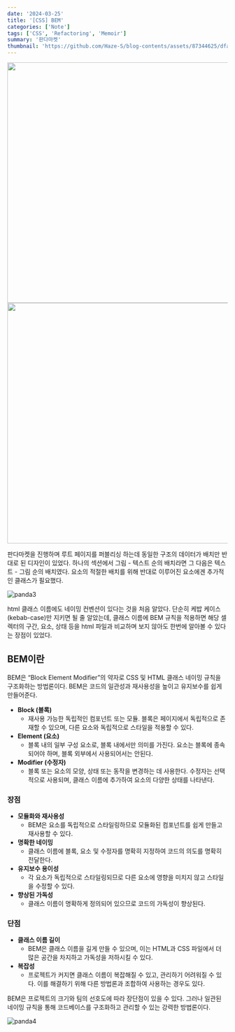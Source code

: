 ```yaml
---
date: '2024-03-25'
title: '[CSS] BEM'
categories: ['Note']
tags: ['CSS', 'Refactoring', 'Memoir']
summary: '판다마켓'
thumbnail: 'https://github.com/Haze-S/blog-contents/assets/87344625/dfa6e8b3-1853-4058-af26-f35fe6c6da32'
---
```


<p align=center>
  <img src="https://github.com/Haze-S/blog-contents/assets/87344625/53f6256f-e558-4511-9683-08d30143792e" width=550>
  <img src="https://github.com/Haze-S/blog-contents/assets/87344625/c2fd3cd4-05bc-42d2-a758-d28fd46cc4aa" width=550>
</p>

판다마켓을 진행하며 루트 페이지를 퍼블리싱 하는데 동일한 구조의 데이터가 배치만 반대로 된 디자인이 있었다. 하나의 섹션에서 그림 - 텍스트 순의 배치라면 그 다음은 텍스트 - 그림 순의 배치였다. 요소의 적절한 배치를 위해 반대로 이루어진 요소에겐 추가적인 클래스가 필요했다.

![panda3](https://github.com/Haze-S/blog-contents/assets/87344625/dfa6e8b3-1853-4058-af26-f35fe6c6da32)

html 클래스 이름에도 네이밍 컨벤션이 있다는 것을 처음 알았다. 단순히 케밥 케이스(kebab-case)만 지키면 될 줄 알았는데, 클래스 이름에 BEM 규칙을 적용하면 해당 셀렉터의 구간, 요소, 상태 등을 html 파일과 비교하며 보지 않아도 한번에 알아볼 수 있다는 장점이 있었다.

## BEM이란

BEM은 “Block Element Modifier”의 약자로 CSS 및 HTML 클래스 네이밍 규칙을 구조화하는 방법론이다. BEM은 코드의 일관성과 재사용성을 높이고 유지보수를 쉽게 만들어준다.

- **Block (블록)**
  - 재사용 가능한 독립적인 컴포넌트 또는 모듈. 블록은 페이지에서 독립적으로 존재할 수 있으며, 다른 요소와 독립적으로 스타일을 적용할 수 있다.
- **Element (요소)**
  - 블록 내의 일부 구성 요소로, 블록 내에서만 의미를 가진다. 요소는 블록에 종속되어야 하며, 블록 외부에서 사용되어서는 안된다.
- **Modifier (수정자)**
  - 블록 또는 요소의 모양, 상태 또는 동작을 변경하는 데 사용한다. 수정자는 선택적으로 사용되며, 클래스 이름에 추가하여 요소의 다양한 상태를 나타낸다.

### **장점**

- **모듈화와 재사용성**
  - BEM은 요소를 독립적으로 스타일링하므로 모듈화된 컴포넌트를 쉽게 만들고 재사용할 수 있다.
- **명확한 네이밍**
  - 클래스 이름에 블록, 요소 및 수정자를 명확히 지정하여 코드의 의도를 명확히 전달한다.
- **유지보수 용이성**
  - 각 요소가 독립적으로 스타일링되므로 다른 요소에 영향을 미치지 않고 스타일을 수정할 수 있다.
- **향상된 가독성**
  - 클래스 이름이 명확하게 정의되어 있으므로 코드의 가독성이 향상된다.

### **단점**

- **클래스 이름 길이**
  - BEM은 클래스 이름을 길게 만들 수 있으며, 이는 HTML과 CSS 파일에서 더 많은 공간을 차지하고 가독성을 저하시킬 수 있다.
- **복잡성**
  - 프로젝트가 커지면 클래스 이름이 복잡해질 수 있고, 관리하기 어려워질 수 있다. 이를 해결하기 위해 다른 방법론과 조합하여 사용하는 경우도 있다.

BEM은 프로젝트의 크기와 팀의 선호도에 따라 장단점이 있을 수 있다. 그러나 일관된 네이밍 규칙을 통해 코드베이스를 구조화하고 관리할 수 있는 강력한 방법론이다.

![panda4](https://github.com/Haze-S/blog-contents/assets/87344625/168fbf9b-0316-433c-9c37-ef36f1d8a1bc)
